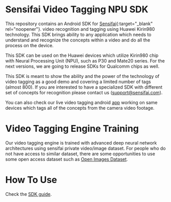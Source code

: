 # Sensifai Video Tagging NPU SDK
This repository contains an Android SDK for [Sensifai](https://sensifai.com){:target="_blank" rel="noopener"}. video recognition and tagging using Huawei Kirin980 technology.
This SDK brings ability to any application which needs to understand and recognize the concepts within a video and do all the process on the device. 

This SDK can be used on the Huawei devices which utilize Kirin980 chip with Neural Processing Unit (NPU), such as P30 and Mate20 series. For the next versions, we are going to release SDKs for Qualcomm chips as well.

This SDK is meant to show the ability and the power of the technology of video tagging as a good demo and covering a limited number of tags (almost 800). If you are interested to have a specialized SDK with different set of concepts for recognition please contact us (support@sensifai.com).

You can also check our live video tagging android [app](https://play.google.com/store/apps/details?id=com.sensifai.hiaidemo&hl=en) working on same devices which tags all of the concepts from the camera video footage.

# Video Tagging Engine Training
Our video tagging engine is trained with advanced deep neural network architectures using sensifai private video/image dataset. For people who do not have access to similar dataset, there are some opportunities to use some open access dataset such as [Open Images Dataset](https://storage.googleapis.com/openimages/web/index.html).

# How To Use
Check the [SDK guide](https://github.com/sensifai/Sensifai_NPU_SDK/blob/master/Sensifai%20HiAI%20Video%20Tagging%20Library%20User%20Manual.pdf).
